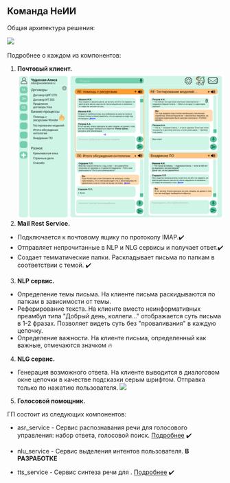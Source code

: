 ## Команда НеИИ

Общая архитектура решения:

![](system.PNG)


Подробнее о каждом из компонентов:

1. **Почтовый клиент.**
  ![](client.png)
2. **Mail Rest Service.**
  - Подключается к почтовому ящику по протоколу IMAP.:heavy_check_mark:
  - Отправляет непрочитанные в NLP и NLG сервисы и получает ответ.:heavy_check_mark:
  - Создает темматические папки. Раскладывает письма по папкам в соответствии с темой. :heavy_check_mark:
3. **NLP сервис.**
  - Определение темы письма. На клиенте письма раскидываются по папкам в зависимости от темы.
  - Реферирование текста. На клиенте вместо неинформативных преамбул типа "Добрый день, коллеги..." отображается суть письма в 1-2 фразах. Позволяет видеть суть без "проваливания" в каждую цепочку.
  - Определение важности. На клиенте письма, определенный как важные, отмечаются значком :fire:
4. **NLG сервис.**
  - Генерация возможного ответа. На клиенте выводится в диалоговом окне цепочки в качестве подсказки серым шрифтом. Отправка только по нажатию пользователя.
  ![](generate_reply.PNG)
5. **Голосовой помощник.**

  ГП состоит из следующих компонентов:
  - asr_service - Сервис распознавания речи для голосового управления: набор ответа, голосовой поиск. [Подробнее](https://github.com/maya-ami/neii_hackathon2020/tree/master/voice_assistant/asr_service) :heavy_check_mark:

  - nlu_service - Сервис выделения интентов пользователя. **В РАЗРАБОТКЕ**

  - tts_service - Сервис синтеза речи для . [Подробнее](https://github.com/maya-ami/neii_hackathon2020/tree/master/voice_assistant/tts_service) :heavy_check_mark:
